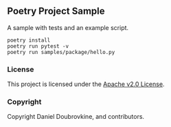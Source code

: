 ## Poetry Project Sample

A sample with tests and an example script.

```
poetry install
poetry run pytest -v
poetry run samples/package/hello.py
```

### License

This project is licensed under the [Apache v2.0 License](LICENSE.txt).

### Copyright

Copyright Daniel Doubrovkine, and contributors.
